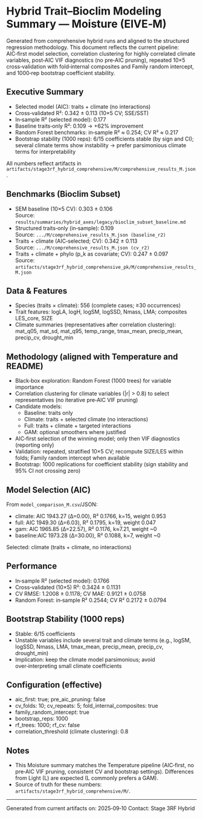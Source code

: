 # Hybrid Trait–Bioclim Modeling Summary — Moisture (EIVE‑M)

Generated from comprehensive hybrid runs and aligned to the structured regression methodology. This document reflects the current pipeline: AIC‑first model selection, correlation clustering for highly correlated climate variables, post‑AIC VIF diagnostics (no pre‑AIC pruning), repeated 10×5 cross‑validation with fold‑internal composites and Family random intercept, and 1000‑rep bootstrap coefficient stability.

## Executive Summary

- Selected model (AIC): traits + climate (no interactions)
- Cross‑validated R²: 0.342 ± 0.113 (10×5 CV; SSE/SST)
- In‑sample R² (selected model): 0.177
- Baseline traits‑only R²: 0.109 → +62% improvement
- Random Forest benchmarks: in‑sample R² ≈ 0.254; CV R² ≈ 0.217
- Bootstrap stability (1000 reps): 6/15 coefficients stable (by sign and CI); several climate terms show instability → prefer parsimonious climate terms for interpretability

All numbers reflect artifacts in `artifacts/stage3rf_hybrid_comprehensive/M/comprehensive_results_M.json`.

## Benchmarks (Bioclim Subset)

- SEM baseline (10×5 CV): 0.303 ± 0.106  
  Source: `results/summaries/hybrid_axes/legacy/bioclim_subset_baseline.md`
- Structured traits‑only (in‑sample): 0.109  
  Source: `.../M/comprehensive_results_M.json (baseline_r2)`
- Traits + climate (AIC‑selected; CV): 0.342 ± 0.113  
  Source: `.../M/comprehensive_results_M.json (cv_r2)`
- Traits + climate + phylo (p_k as covariate; CV): 0.247 ± 0.097  
  Source: `artifacts/stage3rf_hybrid_comprehensive_pk/M/comprehensive_results_M.json`

## Data & Features

- Species (traits × climate): 556 (complete cases; ≥30 occurrences)
- Trait features: logLA, logH, logSM, logSSD, Nmass, LMA; composites LES_core, SIZE
- Climate summaries (representatives after correlation clustering): mat_q05, mat_sd, mat_q95, temp_range, tmax_mean, precip_mean, precip_cv, drought_min

## Methodology (aligned with Temperature and README)

- Black‑box exploration: Random Forest (1000 trees) for variable importance
- Correlation clustering for climate variables (|r| > 0.8) to select representatives (no iterative pre‑AIC VIF pruning)
- Candidate models:
  - Baseline: traits only
  - Climate: traits + selected climate (no interactions)
  - Full: traits + climate + targeted interactions
  - GAM: optional smoothers where justified
- AIC‑first selection of the winning model; only then VIF diagnostics (reporting only)
- Validation: repeated, stratified 10×5 CV; recompute SIZE/LES within folds; Family random intercept when available
- Bootstrap: 1000 replications for coefficient stability (sign stability and 95% CI not crossing zero)

## Model Selection (AIC)

From `model_comparison_M.csv`/JSON:

- climate: AIC 1943.27 (Δ=0.00), R² 0.1766, k=15, weight 0.953
- full:    AIC 1949.30 (Δ=6.03), R² 0.1795, k=19, weight 0.047
- gam:     AIC 1965.85 (Δ=22.57), R² 0.1176, k≈7.21, weight ~0
- baseline:AIC 1973.28 (Δ=30.00), R² 0.1088, k=7, weight ~0

Selected: climate (traits + climate, no interactions)

## Performance

- In‑sample R² (selected model): 0.1766
- Cross‑validated (10×5) R²: 0.3424 ± 0.1131
- CV RMSE: 1.2008 ± 0.1178; CV MAE: 0.9121 ± 0.0758
- Random Forest: in‑sample R² 0.2544; CV R² 0.2172 ± 0.0794

## Bootstrap Stability (1000 reps)

- Stable: 6/15 coefficients
- Unstable variables include several trait and climate terms (e.g., logSM, logSSD, Nmass, LMA, tmax_mean, precip_mean, precip_cv, drought_min)
- Implication: keep the climate model parsimonious; avoid over‑interpreting small climate coefficients

## Configuration (effective)

- aic_first: true; pre_aic_pruning: false
- cv_folds: 10; cv_repeats: 5; fold_internal_composites: true
- family_random_intercept: true
- bootstrap_reps: 1000
- rf_trees: 1000; rf_cv: false
- correlation_threshold (climate clustering): 0.8

## Notes

- This Moisture summary matches the Temperature pipeline (AIC‑first, no pre‑AIC VIF pruning, consistent CV and bootstrap settings). Differences from Light (L) are expected (L commonly prefers a GAM).
- Source of truth for these numbers: `artifacts/stage3rf_hybrid_comprehensive/M/`.

---
Generated from current artifacts on: 2025‑09‑10
Contact: Stage 3RF Hybrid
